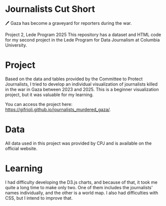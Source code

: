 # Journalists Cut Short
🖊️ Gaza has become a graveyard for reporters during the war.

Project 2, Lede Program 2025
This repository has a dataset and HTML code for my second project in the Lede Program for Data Journalism at Columbia University.

# Project 
Based on the data and tables provided by the Committee to Protect Journalists, I tried to develop an individual visualization of journalists killed in the war in Gaza between 2023 and 2025.  This is a beginner visualization project, but it was valuable for my learning.

You can access the project here: https://gifrioli.github.io/journalists_murdered_gaza/.

# Data
All data used in this project was provided by CPJ and is available on the official website.

# Learning
I had difficulty developing the D3.js charts, and because of that, it took me quite a long time to make only two. One of them includes the journalists' names individually, and the other is a world map. I also had difficulties with CSS, but I intend to improve that.

